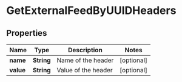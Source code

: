 
# GetExternalFeedByUUIDHeaders

## Properties
Name | Type | Description | Notes
------------ | ------------- | ------------- | -------------
**name** | **String** | Name of the header |  [optional]
**value** | **String** | Value of the header |  [optional]



